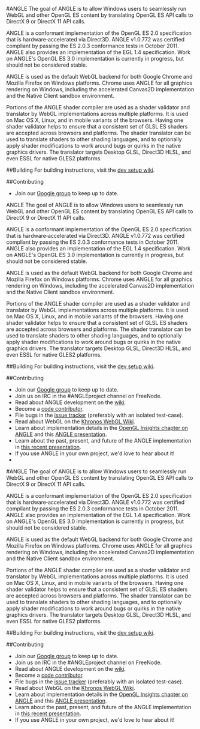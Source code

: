 
#ANGLE
The goal of ANGLE is to allow Windows users to seamlessly run WebGL and other OpenGL ES content by translating OpenGL ES API calls to DirectX 9 or DirectX 11 API calls.

ANGLE is a conformant implementation of the OpenGL ES 2.0 specification that is hardware‐accelerated via Direct3D. ANGLE v1.0.772 was certified compliant by passing the ES 2.0.3 conformance tests in October 2011. ANGLE also provides an implementation of the EGL 1.4 specification. Work on ANGLE's OpenGL ES 3.0 implementation is currently in progress, but should not be considered stable.

ANGLE is used as the default WebGL backend for both Google Chrome and Mozilla Firefox on Windows platforms. Chrome uses ANGLE for all graphics rendering on Windows, including the accelerated Canvas2D implementation and the Native Client sandbox environment.

Portions of the ANGLE shader compiler are used as a shader validator and translator by WebGL implementations across multiple platforms. It is used on Mac OS X, Linux, and in mobile variants of the browsers. Having one shader validator helps to ensure that a consistent set of GLSL ES shaders are accepted across browsers and platforms. The shader translator can be used to translate shaders to other shading languages, and to optionally apply shader modifications to work around bugs or quirks in the native graphics drivers. The translator targets Desktop GLSL, Direct3D HLSL, and even ESSL for native GLES2 platforms.

##Building
For building instructions, visit the [dev setup wiki](https://code.google.com/p/angleproject/wiki/DevSetup).

##Contributing
* Join our [Google group](https://groups.google.com/group/angleproject) to keep up to date.

ANGLE
The goal of ANGLE is to allow Windows users to seamlessly run WebGL and other OpenGL ES content by translating OpenGL ES API calls to DirectX 9 or DirectX 11 API calls.

ANGLE is a conformant implementation of the OpenGL ES 2.0 specification that is hardware‐accelerated via Direct3D. ANGLE v1.0.772 was certified compliant by passing the ES 2.0.3 conformance tests in October 2011. ANGLE also provides an implementation of the EGL 1.4 specification. Work on ANGLE's OpenGL ES 3.0 implementation is currently in progress, but should not be considered stable.

ANGLE is used as the default WebGL backend for both Google Chrome and Mozilla Firefox on Windows platforms. Chrome uses ANGLE for all graphics rendering on Windows, including the accelerated Canvas2D implementation and the Native Client sandbox environment.

Portions of the ANGLE shader compiler are used as a shader validator and translator by WebGL implementations across multiple platforms. It is used on Mac OS X, Linux, and in mobile variants of the browsers. Having one shader validator helps to ensure that a consistent set of GLSL ES shaders are accepted across browsers and platforms. The shader translator can be used to translate shaders to other shading languages, and to optionally apply shader modifications to work around bugs or quirks in the native graphics drivers. The translator targets Desktop GLSL, Direct3D HLSL, and even ESSL for native GLES2 platforms.

##Building
For building instructions, visit the [dev setup wiki](https://code.google.com/p/angleproject/wiki/DevSetup).

##Contributing
* Join our [Google group](https://groups.google.com/group/angleproject) to keep up to date.
* Join us on IRC in the #ANGLEproject channel on FreeNode.
* Read about ANGLE development on the [wiki](http://code.google.com/p/angleproject/w/list).
* Become a [code contributor](https://code.google.com/p/angleproject/wiki/ContributingCode).
* File bugs in the [issue tracker](http://code.google.com/p/angleproject/issues/list) (preferably with an isolated test-case).
* Read about WebGL on the [Khronos WebGL Wiki](http://khronos.org/webgl/wiki/Main_Page).
* Learn about implementation details in the [OpenGL Insights chapter on ANGLE](http://www.seas.upenn.edu/~pcozzi/OpenGLInsights/OpenGLInsights-ANGLE.pdf) and this [ANGLE presentation](https://code.google.com/p/angleproject/downloads/detail?name=ANGLE%20and%20Cross-Platform%20WebGL%20Support.pdf&can=2&q=).
* Learn about the past, present, and future of the ANGLE implementation in [this recent presentation](https://docs.google.com/presentation/d/1CucIsdGVDmdTWRUbg68IxLE5jXwCb2y1E9YVhQo0thg/pub?start=false&loop=false).
* If you use ANGLE in your own project, we'd love to hear about it!
* 


#ANGLE
The goal of ANGLE is to allow Windows users to seamlessly run WebGL and other OpenGL ES content by translating OpenGL ES API calls to DirectX 9 or DirectX 11 API calls.

ANGLE is a conformant implementation of the OpenGL ES 2.0 specification that is hardware‐accelerated via Direct3D. ANGLE v1.0.772 was certified compliant by passing the ES 2.0.3 conformance tests in October 2011. ANGLE also provides an implementation of the EGL 1.4 specification. Work on ANGLE's OpenGL ES 3.0 implementation is currently in progress, but should not be considered stable.

ANGLE is used as the default WebGL backend for both Google Chrome and Mozilla Firefox on Windows platforms. Chrome uses ANGLE for all graphics rendering on Windows, including the accelerated Canvas2D implementation and the Native Client sandbox environment.

Portions of the ANGLE shader compiler are used as a shader validator and translator by WebGL implementations across multiple platforms. It is used on Mac OS X, Linux, and in mobile variants of the browsers. Having one shader validator helps to ensure that a consistent set of GLSL ES shaders are accepted across browsers and platforms. The shader translator can be used to translate shaders to other shading languages, and to optionally apply shader modifications to work around bugs or quirks in the native graphics drivers. The translator targets Desktop GLSL, Direct3D HLSL, and even ESSL for native GLES2 platforms.

##Building
For building instructions, visit the [dev setup wiki](https://code.google.com/p/angleproject/wiki/DevSetup).

##Contributing
* Join our [Google group](https://groups.google.com/group/angleproject) to keep up to date.
* Join us on IRC in the #ANGLEproject channel on FreeNode.
* Read about ANGLE development on the [wiki](http://code.google.com/p/angleproject/w/list).
* Become a [code contributor](https://code.google.com/p/angleproject/wiki/ContributingCode).
* File bugs in the [issue tracker](http://code.google.com/p/angleproject/issues/list) (preferably with an isolated test-case).
* Read about WebGL on the [Khronos WebGL Wiki](http://khronos.org/webgl/wiki/Main_Page).
* Learn about implementation details in the [OpenGL Insights chapter on ANGLE](http://www.seas.upenn.edu/~pcozzi/OpenGLInsights/OpenGLInsights-ANGLE.pdf) and this [ANGLE presentation](https://code.google.com/p/angleproject/downloads/detail?name=ANGLE%20and%20Cross-Platform%20WebGL%20Support.pdf&can=2&q=).
* Learn about the past, present, and future of the ANGLE implementation in [this recent presentation](https://docs.google.com/presentation/d/1CucIsdGVDmdTWRUbg68IxLE5jXwCb2y1E9YVhQo0thg/pub?start=false&loop=false).
* If you use ANGLE in your own project, we'd love to hear about it!

